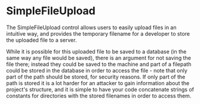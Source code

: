 SimpleFileUpload
================

The SimpleFileUpload control allows users to easily upload files in an intuitive way, and
provides the temporary filename for a developer to store the uploaded file to a server.

 While it is possible for this uploaded file to be saved to a database (in the same way any file would be saved),
 there is an argument for not saving the file there; instead they could be saved to the machine and part of a filepath could be stored in the database in order to access
 the file - note that only part of the path should be stored, for security reasons. If only part of the path
 is stored it is a lot harder for an attacker to gain information about the project's structure, and it is simple to have your
 code concatenate strings of constants for directories with the stored filenames in order to access them.
``` demo[examples/FileUpload/SimpleFileUploadExample.php]
```
